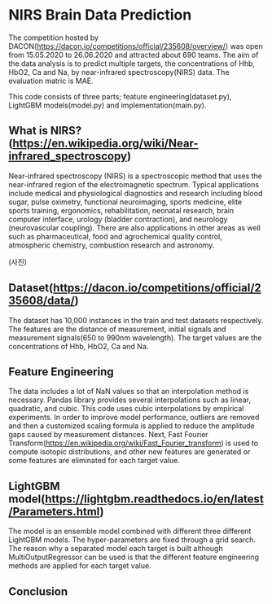 # NIRS Brain Data Prediction
The competition hosted by DACON(https://dacon.io/competitions/official/235608/overview/) was open from 15.05.2020 to 26.06.2020 and attracted about 690 teams. The aim of the data analysis is to predict multiple targets, the concentrations of Hhb, HbO2, Ca and Na, by near-infrared spectroscopy(NIRS) data. The evaluation matric is MAE.

This code consists of three parts; feature engineering(dataset.py), LightGBM models(model.py) and implementation(main.py). 

## What is NIRS?(https://en.wikipedia.org/wiki/Near-infrared_spectroscopy)
Near-infrared spectroscopy (NIRS) is a spectroscopic method that uses the near-infrared region of the electromagnetic spectrum. Typical applications include medical and physiological diagnostics and research including blood sugar, pulse oximetry, functional neuroimaging, sports medicine, elite sports training, ergonomics, rehabilitation, neonatal research, brain computer interface, urology (bladder contraction), and neurology (neurovascular coupling). There are also applications in other areas as well such as pharmaceutical, food and agrochemical quality control, atmospheric chemistry, combustion research and astronomy.

(사진)

## Dataset(https://dacon.io/competitions/official/235608/data/) 
The dataset has 10,000 instances in the train and test datasets respectively. The features are the distance of measurement, initial signals and measurement signals(650 to 990nm wavelength). The target values are the concentrations of Hhb, HbO2, Ca and Na. 

## Feature Engineering
The data includes a lot of NaN values so that an interpolation method is necessary. Pandas library provides several interpolations such as linear, quadratic, and cubic. This code uses cubic interpolations by empirical experiments. In order to improve model performance, outliers are removed and then a customized scaling formula is applied to reduce the amplitude gaps caused by measurement distances. Next, Fast Fourier Transform(https://en.wikipedia.org/wiki/Fast_Fourier_transform) is used to compute isotopic distributions, and other new features are generated or some features are eliminated for each target value. 

## LightGBM model(https://lightgbm.readthedocs.io/en/latest/Parameters.html)
The model is an ensemble model combined with different three different LightGBM models. The hyper-parameters are fixed through a grid search. The reason why a separated model each target is built although MultiOutputRegressor can be used is that the different feature engineering methods are applied for each target value.

## Conclusion
